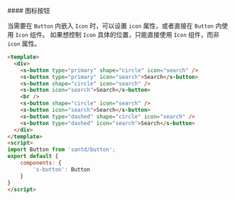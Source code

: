 <cn>
#### 图标按钮

当需要在 `Button` 内嵌入 `Icon` 时，可以设置 `icon` 属性，或者直接在 `Button` 内使用 `Icon` 组件。
如果想控制 `Icon` 具体的位置，只能直接使用 `Icon` 组件，而非 `icon` 属性。
</cn>

```html
<template>
  <div>
    <s-button type="primary" shape="circle" icon="search" />
    <s-button type="primary" icon="search">Search</s-button>
    <s-button shape="circle" icon="search" />
    <s-button icon="search">Search</s-button>
    <br />
    <s-button shape="circle" icon="search" />
    <s-button icon="search">Search</s-button>
    <s-button type="dashed" shape="circle" icon="search" />
    <s-button type="dashed" icon="search">Search</s-button>
  </div>
</template>
<script>
import Button from 'santd/button';
export default {
    components: {
        's-button': Button
    }
}
</script>
```

